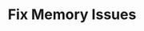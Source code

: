 ---
sidebar_position: 2
title: "Fix Memory Issues"
sidebar_label: "Fix Memory Issues"
description: "Resolve RAM problems in Debian systems - troubleshoot memory leaks, fix out-of-memory errors, optimize memory usage, and enhance memory management."
keywords:
  - "debian memory issues"
  - "ram problems"
  - "memory leaks"
  - "out-of-memory errors"
  - "memory optimization"
tags:
  - debian
  - memory-issues
  - ram-problems
  - memory-troubleshooting
  - memory-optimization
slug: /linux/debian/troubleshooting/performance-issues/fix-memory-issues
---